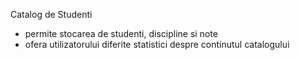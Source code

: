 Catalog de Studenti
 - permite stocarea de studenti, discipline si note
 - ofera utilizatorului diferite statistici despre continutul catalogului
